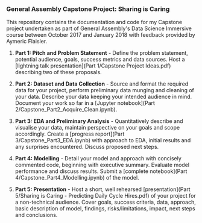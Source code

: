 ### General Assembly Capstone Project: Sharing is Caring

This repository contains the documentation and code for my Capstone project undertaken as part of General Assembly's Data Science Immersive course between October 2017 and January 2018 with feedback provided by Aymeric Flaisler.

1. **Part 1: Pitch and Problem Statement** - Define the problem statement, potential audience, goals, success metrics and data sources. Host a [lightning talk presentation](Part 1/Capstone Project Ideas.pdf) describing two of these proposals.

2. **Part 2: Dataset and Data Collection** - Source and format the required data for your project, perform preliminary data munging and cleaning of your data. Describe your data keeping your intended audience in mind. Document your work so far in a [Jupyter notebook](Part 2/Capstone_Part2_Acquire_Clean.ipynb).

3. **Part 3: EDA and Preliminary Analysis** - Quantitatively describe and visualise your data, maintain perspective on your goals and scope accordingly. Create a [progress report](Part 3/Capstone_Part3_EDA.ipynb) with approach to EDA, initial results and any surprises encountered. Discuss proposed next steps.

4. **Part 4: Modelling** - Detail your model and approach with concisely commented code, beginning with executive summary. Evaluate model performance and discuss results. Submit a [complete notebook](Part 4/Capstone_Part4_Modelling.ipynb) of the model.

5. **Part 5: Presentation** - Host a short, well rehearsed [presentation](Part 5/Sharing is Caring - Predicting Daily Cycle Hires.pdf) of your project for a non-technical audience. Cover goals, success criteria, data, approach, basic description of model, findings, risks/limitations, impact, next steps and conclusions.
